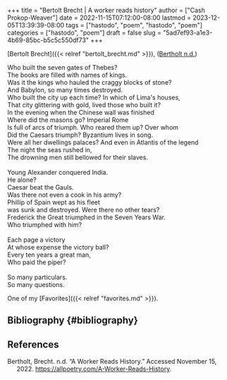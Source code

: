 +++
title = "Bertolt Brecht | A worker reads history"
author = ["Cash Prokop-Weaver"]
date = 2022-11-15T07:12:00-08:00
lastmod = 2023-12-05T13:39:39-08:00
tags = ["hastodo", "poem", "hastodo", "poem"]
categories = ["hastodo", "poem"]
draft = false
slug = "5ad7ef93-a1e3-4b69-85bc-b5c5c550df73"
+++

[Bertolt Brecht]({{< relref "bertolt_brecht.md" >}}), (<a href="#citeproc_bib_item_1">Bertholt n.d.</a>)

<div class="verse">

Who built the seven gates of Thebes?<br />
The books are filled with names of kings.<br />
Was it the kings who hauled the craggy blocks of stone?<br />
And Babylon, so many times destroyed.<br />
Who built the city up each time? In which of Lima's houses,<br />
That city glittering with gold, lived those who built it?<br />
In the evening when the Chinese wall was finished<br />
Where did the masons go? Imperial Rome<br />
Is full of arcs of triumph. Who reared them up? Over whom<br />
Did the Caesars triumph? Byzantium lives in song.<br />
Were all her dwellings palaces? And even in Atlantis of the legend<br />
The night the seas rushed in,<br />
The drowning men still bellowed for their slaves.<br />
<br />
Young Alexander conquered India.<br />
He alone?<br />
Caesar beat the Gauls.<br />
Was there not even a cook in his army?<br />
Phillip of Spain wept as his fleet<br />
was sunk and destroyed. Were there no other tears?<br />
Frederick the Great triumphed in the Seven Years War.<br />
Who triumphed with him?<br />
<br />
Each page a victory<br />
At whose expense the victory ball?<br />
Every ten years a great man,<br />
Who paid the piper?<br />
<br />
So many particulars.<br />
So many questions.<br />

</div>

One of my [Favorites]({{< relref "favorites.md" >}}).


## Bibliography {#bibliography}

## References

<style>.csl-entry{text-indent: -1.5em; margin-left: 1.5em;}</style><div class="csl-bib-body">
  <div class="csl-entry"><a id="citeproc_bib_item_1"></a>Bertholt, Brecht. n.d. “A Worker Reads History.” Accessed November 15, 2022. <a href="https://allpoetry.com/A-Worker-Reads-History">https://allpoetry.com/A-Worker-Reads-History</a>.</div>
</div>
